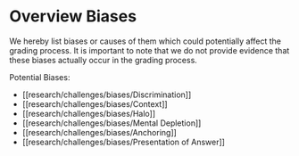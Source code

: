 # Overview Biases
We hereby list biases or causes of them which could potentially affect the grading process. It is important to note that we do not provide evidence that these biases actually occur in the grading process.

Potential Biases:
- [[research/challenges/biases/Discrimination]]
- [[research/challenges/biases/Context]]
- [[research/challenges/biases/Halo]]
- [[research/challenges/biases/Mental Depletion]] 
- [[research/challenges/biases/Anchoring]]
- [[research/challenges/biases/Presentation of Answer]]

